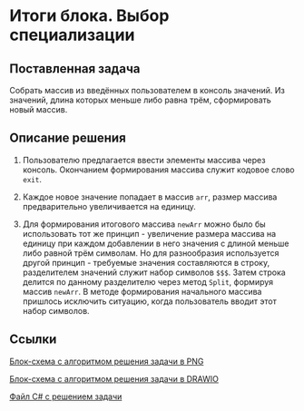 # Итоги блока. Выбор специализации

## Поставленная задача

Собрать массив из введённых пользователем в консоль значений. Из значений, длина которых меньше либо равна трём, сформировать новый массив.

## Описание решения

1. Пользователю предлагается ввести элементы массива через консоль. Окончанием формирования массива служит кодовое слово `exit`.

2. Каждое новое значение попадает в массив `arr`, размер массива предварительно увеличивается на единицу.

3. Для формирования итогового массива `newArr` можно было бы использовать тот же принцип - увеличение размера массива на единицу при каждом добавлении в него значения с длиной меньше либо равной трём символам. Но для разнообразия используется другой принцип - требуемые значения составляются в строку, разделителем значений служит набор символов `$$$`. Затем строка делится по данному разделителю через метод `Split`, формируя массив `newArr`. В методе формирования начального массива пришлось исключить ситуацию, когда пользователь вводит этот набор символов. 

## Ссылки

[Блок-схема с алгоритмом решения задачи в PNG](schema.png)

[Блок-схема с алгоритмом решения задачи в DRAWIO](algorithm.drawio)

[Файл C# с решением задачи](task/Program.cs)

